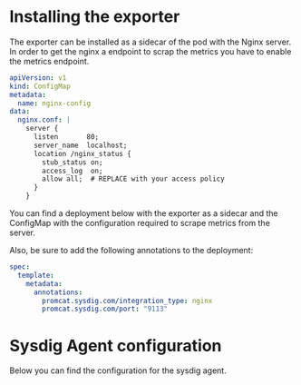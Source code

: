 # Installing the exporter
The exporter can be installed as a sidecar of the pod with the Nginx server. In order to get the nginx a endpoint to scrap the metrics you have to enable the metrics endpoint.

```yaml
apiVersion: v1
kind: ConfigMap
metadata:
  name: nginx-config
data:
  nginx.conf: |
    server {
      listen       80;
      server_name  localhost;
      location /nginx_status {
        stub_status on;
        access_log  on;
        allow all;  # REPLACE with your access policy
      }
    }
```

You can find a deployment below with the exporter as a sidecar and the ConfigMap with the configuration required to scrape metrics from the server.

Also, be sure to add the following annotations to the deployment:

```yaml
spec:
  template:
    metadata:
      annotations:
        promcat.sysdig.com/integration_type: nginx
        promcat.sysdig.com/port: "9113"
```

# Sysdig Agent configuration
Below you can find the configuration for the sysdig agent.